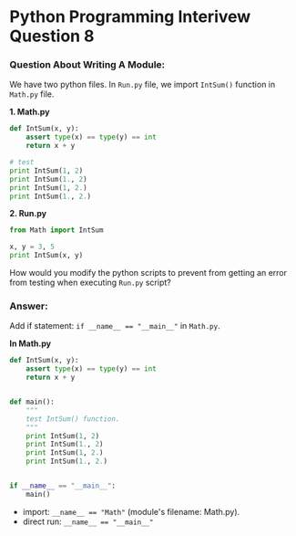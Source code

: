 # Python Programming Interivew Question 8

### Question About Writing A Module:

We have two python files. In `Run.py` file, we import `IntSum()` function in `Math.py` file.

**1. Math.py**
```python
def IntSum(x, y):
    assert type(x) == type(y) == int
    return x + y

# test
print IntSum(1, 2)
print IntSum(1., 2)
print IntSum(1, 2.)
print IntSum(1., 2.)
```

**2. Run.py**
```python
from Math import IntSum

x, y = 3, 5
print IntSum(x, y)
```

How would you modify the python scripts to prevent from getting an error from testing when executing `Run.py` script?



### Answer:

Add if statement: `if __name__ == "__main__"` in `Math.py`.

**In Math.py**
```python
def IntSum(x, y):
    assert type(x) == type(y) == int
    return x + y


def main():
    """
    test IntSum() function. 
    """
    print IntSum(1, 2)
    print IntSum(1., 2)
    print IntSum(1, 2.)
    print IntSum(1., 2.)


if __name__ == "__main__":
    main()
```

- import: `__name__ == "Math"` (module's filename: Math.py).
- direct run: `__name__ == "__main__"`